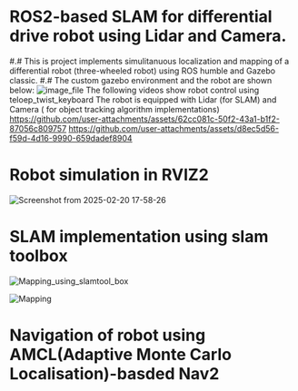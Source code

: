 # ROS2-based SLAM for differential drive robot using Lidar and Camera.
#.# This is project implements simulitanuous localization and mapping of a differential robot (three-wheeled robot) using ROS humble and Gazebo classic.
#.# The custom gazebo environment and the robot are shown below:
![image_file](https://github.com/user-attachments/assets/a9b36010-b449-4de6-9c35-a26cc6d595f9)
The following videos show robot control using teloep_twist_keyboard
The robot is equipped with Lidar (for SLAM) and Camera ( for object tracking algorithm implementations)
https://github.com/user-attachments/assets/62cc081c-50f2-43a1-b1f2-87056c809757
https://github.com/user-attachments/assets/d8ec5d56-f59d-4d16-9990-659dadef8904

# Robot simulation in RVIZ2

![Screenshot from 2025-02-20 17-58-26](https://github.com/user-attachments/assets/1ebd2588-3e0c-4b57-873b-ed0ae0ef1f75)

# SLAM implementation using slam toolbox
![Mapping_using_slamtool_box](https://github.com/user-attachments/assets/fcb97273-3600-46ef-8050-5d3217d1bc52)

![Mapping](https://github.com/user-attachments/assets/5ea04e3f-1142-4dd2-81b7-2d6b746535ed)

 # Navigation of robot using AMCL(Adaptive Monte Carlo Localisation)-basded Nav2 

